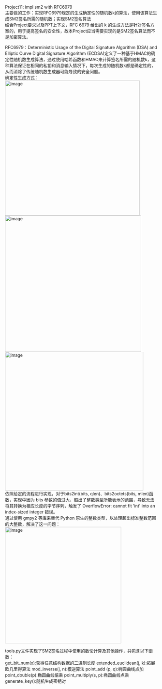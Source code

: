 Project11: impl sm2 with RFC6979  
主要做的工作：实现RFC6979规定的生成确定性的随机数k的算法，使用该算法生成SM2签名所需的随机数；实现SM2签名算法  
结合Project要求以及PPT上下文，RFC 6979 给出的 k 的生成方法是针对签名方案的，用于提高签名的安全性，故本Project应当需要实现的是SM2签名算法而不是加密算法。  
  
RFC6979：Deterministic Usage of the Digital Signature Algorithm (DSA) and Elliptic Curve Digital Signature Algorithm (ECDSA)定义了一种基于HMAC的确定性随机数生成算法，通过使用哈希函数和HMAC来计算签名所需的随机数k，这种算法保证在相同的私钥和消息输入情况下，每次生成的随机数k都是确定性的，从而消除了传统随机数生成器可能导致的安全问题。  
确定性生成方式：  
<img width="445" alt="image" src="https://github.com/Dianyudengdeng/homework-group-113/assets/93588357/5ecebeee-a5be-4d5c-982c-41c4729d999c">  
<img width="450" alt="image" src="https://github.com/Dianyudengdeng/homework-group-113/assets/93588357/d7134987-dd5f-40fb-8979-7577259dd766">  
<img width="457" alt="image" src="https://github.com/Dianyudengdeng/homework-group-113/assets/93588357/71426582-8f2f-41ac-8909-7f7f1618901b">  
依照给定的流程进行实现，对于bits2int(bits, qlen)、bits2octets(bits, mlen)函数，实现中因为 bits 参数的值过大，超出了整数类型所能表示的范围，导致无法将其转换为相应长度的字节序列，触发了 OverflowError: cannot fit 'int' into an index-sized integer 错误。  
通过使用 gmpy2 等库来替代 Python 原生的整数类型，以处理超出标准整数范围的大整数，解决了这一问题：  
<img width="384" alt="image" src="https://github.com/Dianyudengdeng/homework-group-113/assets/93588357/0d154154-ad5e-4783-aae8-56918bed0bcf">  
  
tools.py文件实现了SM2签名过程中使用的数论计算及其他操作，共包含以下函数：  
get_bit_num(x):获得任意结构数据的二进制长度
extended_euclidean(j, k):拓展欧几里得算法
mod_inverse(j, n):模逆算法
point_add (p, q):椭圆曲线点加
point_double(p):椭圆曲线倍乘
point_multiply(s, p):椭圆曲线点乘
generate_key():随机生成密钥对
